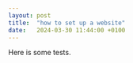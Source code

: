 ```yaml
---
layout: post
title:  "how to set up a website"
date:   2024-03-30 11:44:00 +0100
---
```

Here is some tests.
